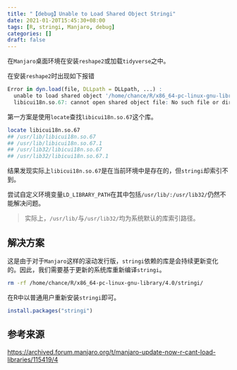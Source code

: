 ```yaml
---
title: "【debug】Unable to Load Shared Object Stringi"
date: 2021-01-20T15:45:30+08:00
tags: [R, stringi, Manjaro, debug]
categories: []
draft: false
---
```


在`Manjaro`桌面环境在安装`reshape2`或加载`tidyverse`之中。

<!-- more -->

在安装`reshape2`时出现如下报错

```R
Error in dyn.load(file, DLLpath = DLLpath, ...) : 
  unable to load shared object '/home/chance/R/x86_64-pc-linux-gnu-library/4.0/stringi/libs/stringi.so':
  libicui18n.so.67: cannot open shared object file: No such file or directory
```

第一方案是使用`locate`查找`libicui18n.so.67`这个库。

```bash
locate libicui18n.so.67                             
## /usr/lib/libicui18n.so.67
## /usr/lib/libicui18n.so.67.1
## /usr/lib32/libicui18n.so.67
## /usr/lib32/libicui18n.so.67.1
```

结果发现实际上`libicui18n.so.67`是在当前环境中是存在的，但`stringi`却索引不到。

尝试自定义环境变量`LD_LIBRARY_PATH`在其中包括`/usr/lib/:/usr/lib32/`仍然不能解决问题。

> 实际上，`/usr/lib/`与`/usr/lib32/`均为系统默认的库索引路径。

## 解决方案

这是由于对于`Manjaro`这样的滚动发行版，`stringi`依赖的库是会持续更新变化的。因此，我们需要基于更新的系统库重新编译`stringi`。

```bash
rm -rf /home/chance/R/x86_64-pc-linux-gnu-library/4.0/stringi/
```

在R中以普通用户重新安装`stringi`即可。

```R
install.packages("stringi")
```

## 参考来源

https://archived.forum.manjaro.org/t/manjaro-update-now-r-cant-load-libraries/115419/4

